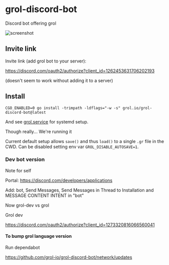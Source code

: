 # grol-discord-bot
Discord bot offering grol

![screenshot](https://github.com/user-attachments/assets/91687f8a-6023-4a8c-8564-865f054b2941)

## Invite link
Invite link (add grol bot to your server):

https://discord.com/oauth2/authorize?client_id=1262453631706202193

(doesn't seem to work without adding it to a server)
## Install

```
CGO_ENABLED=0 go install -trimpath -ldflags="-w -s" grol.io/grol-discord-bot@latest
```

And see [grol.service](grol.service) for systemd setup.

Though really... We're running it

Current default setup allows `save()` and thus `load()` to a single `.gr` file in the CWD.
Can be disabled setting env var `GROL_DISABLE_AUTOSAVE=1`.

### Dev bot version

Note for self

Portal: https://discord.com/developers/applications

Add: bot, Send Messages, Send Messages in Thread to Installation
and MESSAGE CONTENT INTENT in "bot"

Now grol-dev vs grol

Grol dev

https://discord.com/oauth2/authorize?client_id=1273320816066560041

#### To bump grol language version

Run dependabot

https://github.com/grol-io/grol-discord-bot/network/updates
